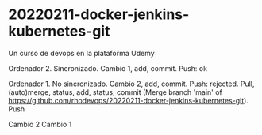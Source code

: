 # 20220211-docker-jenkins-kubernetes-git
Un curso de devops en la plataforma Udemy

Ordenador 2. Sincronizado. Cambio 1, add, commit. Push: ok

Ordenador 1. No sincronizado. Cambio 2, add, commit. Push: rejected. Pull, (auto)merge, status, add, status, commit (Merge branch 'main' of https://github.com/rhodevops/20220211-docker-jenkins-kubernetes-git). Push


Cambio 2
Cambio 1

